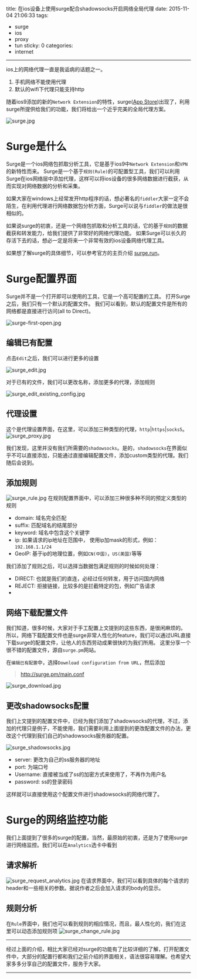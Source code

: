 title: 在ios设备上使用surge配合shadowsocks开启网络全局代理
date: 2015-11-04 21:06:33
tags:
  - surge
  - ios
  - proxy
  - tun
sticky: 0
categories:
  - internet
---

ios上的网络代理一直是我诟病的话题之一。
1. 手机网络不能使用代理
2. 默认的wifi下代理只能支持http

随着ios9添加的新的`Network Extension`的特性，surge([App Store](https://itunes.apple.com/cn/app/surge-web-developer-tool-proxy/id1040100637))出现了，利用surge所提供给我们的功能，我们将给出一个近乎完美的全局代理方案。

![surge.jpg](https://winterttrgithubio.blob.core.windows.net/images/2015-11-04-using-surge-with-shadowsocks-under-ios-to-enable-global-network-proxy/surge.jpg)

<!--more-->

# Surge是什么

Surge是一个ios网络包抓取分析工具，它是基于ios9中`Network Extension`和`VPN`的新特性而来。
Surge是一个基于`规则(Rule)`的可配置型工具，我们可以利用Surge在ios网络层中添加代理，这样可以将ios设备的很多网络数据进行截获，从而实现对网络数据的分析和采集。

如果大家在windows上经常发开http程序的话，想必著名的`fiddler`大家一定不会陌生，在利用代理进行网络数据包分析方面，Surge可以说与`fiddler`的做法是很相似的。

如果说surge的初衷，还是一个网络包抓取和分析工具的话，它的基于`规则`的数据截获和转发能力，给我们提供了非常好的网络代理功能。
如果Surge可以长久的存活下去的话，想必一定是将来一个非常有效的ios设备网络代理工具。

如果想了解surge的具体细节，可以参考官方的主页介绍 [surge.run](http://surge.run)。


# Surge配置界面
Surge并不是一个打开即可以使用的工具，它是一个高可配置的工具。
打开Surge之后，我们只有一个默认的配置文件。
我们可以看到，默认的配置文件是所有的网络都是直接进行访问(all to Direct)。

![surge-first-open.jpg](https://winterttrgithubio.blob.core.windows.net/images/2015-11-04-using-surge-with-shadowsocks-under-ios-to-enable-global-network-proxy/surge-first-open.jpg)

## 编辑已有配置
点击`Edit`之后，我们可以进行更多的设置

![surge_edit.jpg](https://winterttrgithubio.blob.core.windows.net/images/2015-11-04-using-surge-with-shadowsocks-under-ios-to-enable-global-network-proxy/surge_edit.jpg)

对于已有的文件，我们可以更改名称，添加更多的代理，添加规则

![surge_edit_existing_config.jpg](https://winterttrgithubio.blob.core.windows.net/images/2015-11-04-using-surge-with-shadowsocks-under-ios-to-enable-global-network-proxy/surge_edit_existing_config.jpg)


## 代理设置
这个是代理设置界面，在这里，可以添加三种类型的代理，`http`|`https`|`socks5`。
![surge_proxy.jpg](https://winterttrgithubio.blob.core.windows.net/images/2015-11-04-using-surge-with-shadowsocks-under-ios-to-enable-global-network-proxy/surge_proxy.jpg)

我们发现，这里并没有我们所需要的`shadowsocks`。是的，`shadowsocks`在界面似乎不可以直接添加，只能通过直接编辑配置文件，添加custom类型的代理。我们随后会说到。


## 添加规则
![surge_rule.jpg](https://winterttrgithubio.blob.core.windows.net/images/2015-11-04-using-surge-with-shadowsocks-under-ios-to-enable-global-network-proxy/surge_rule.jpg)
在规则配置界面中，可以添加三种很多种不同的预定义类型的规则
- domain: 域名完全匹配
- suffix: 匹配域名的结尾部分
- keyword: 域名中包含这个关键字
- ip: 如果请求的ip地址在范围中， 使用ip加mask的形式，例如：`192.168.1.1/24`
- GeoIP: 基于ip的地理位置，例如`CN(中国)`，`US(美国)`等等

我们添加了规则之后，可以选择当数据包满足规则的时候如何处理：
- DIRECT: 也就是我们的直连，必经过任何转发，用于访问国内网络
- REJECT: 拒接链接，比较多的是拦截特定的包，例如广告请求
- [代理名称]: 默认是没有这一项的，当我们添加了不同代理之后，没一个添加的代理也会出现在这里，所以，我们可以将特定的网络请求转发到一个我们预定义的代理上面，这也是surge中本文最关心的功能。


## 网络下载配置文件
我们知道，很多时候，大家对于手工配置上文提到的这些东西，是很闲麻烦的。
所以，网络下载配置文件也是surge非常人性化的feature，我们可以通过URL直接下载surge的配置文件，让他人的东西劳动成果很快的为我们所用。
这里分享一个很不错的配置文件，源自`surge.pm`网站。

在`编辑已有配置`中，选择`Download configuration from URL`，然后添加
> http://surge.pm/main.conf

![surge_download.jpg](https://winterttrgithubio.blob.core.windows.net/images/2015-11-04-using-surge-with-shadowsocks-under-ios-to-enable-global-network-proxy/surge_download.jpg)


## 更改shadowsocks配置
我们上文提到的配置文件中，已经为我们添加了shadowsocks的代理，不过，添加的代理只是例子，不能使用，我们需要利用上面提到的更改配置文件的办法，更改这个代理到我们自己的shadowsocks服务器的配置。

![surge_shadowsocks.jpg](https://winterttrgithubio.blob.core.windows.net/images/2015-11-04-using-surge-with-shadowsocks-under-ios-to-enable-global-network-proxy/surge_shadowsocks.jpg)

- server: 更改为自己的ss服务器的地址
- port: 为端口号
- Username: 直接被当成了ss的加密方式来使用了，不再作为用户名
- password: ss的登录密码

这样就可以直接使用这个配置文件进行shadowsocks的网络代理了。

# Surge的网络监控功能
我们上面提到了很多的surge的配置，当然，最原始的初衷，还是为了使用surge进行网络监控。我们可以在`Analytics`选卡中看到


## 请求解析
![surge_request_analytics.jpg](https://winterttrgithubio.blob.core.windows.net/images/2015-11-04-using-surge-with-shadowsocks-under-ios-to-enable-global-network-proxy/surge_request_analytics.jpg)
在请求界面中，我们可以看到具体的每个请求的header和一些相关的参数。据说作者之后会加入请求的body的显示。

## 规则分析
在`Rule`界面中，我们也可以看到规则的相应情况，而且，最人性化的，我们在这里可以动态添加规则项
![surge_change_rule.jpg](https://winterttrgithubio.blob.core.windows.net/images/2015-11-04-using-surge-with-shadowsocks-under-ios-to-enable-global-network-proxy/surge_change_rule.jpg)

---
经过上面的介绍，相比大家已经对surge的功能有了比较详细的了解，打开配置文件中，大部分的配置行都和我们之前介绍的界面相关，语法很容易理解。也希望大家多多分享自己的配置文件，服务于大家。




---
